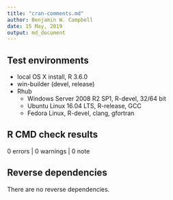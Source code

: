 ```yaml
---
title: "cran-comments.md"
author: Benjamin W. Campbell
date: 15 May, 2019
output: md_document
---
```


## Test environments
* local OS X install, R 3.6.0
* win-builder (devel, release)
* Rhub
  * Windows Server 2008 R2 SP1, R-devel, 32/64 bit
  * Ubuntu Linux 16.04 LTS, R-release, GCC
  *	Fedora Linux, R-devel, clang, gfortran

## R CMD check results

0 errors | 0 warnings | 0 note

## Reverse dependencies

There are no reverse dependencies.


